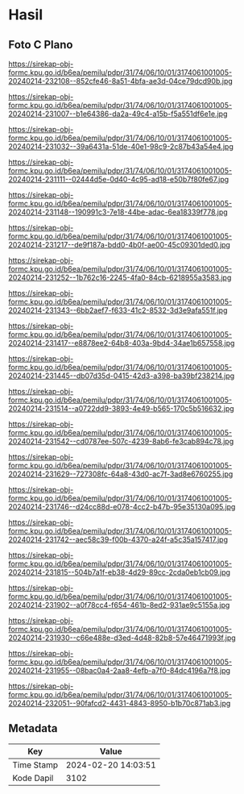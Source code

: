 # Hasil

## Foto C Plano

https://sirekap-obj-formc.kpu.go.id/b6ea/pemilu/pdpr/31/74/06/10/01/3174061001005-20240214-232108--852cfe46-8a51-4bfa-ae3d-04ce79dcd90b.jpg

https://sirekap-obj-formc.kpu.go.id/b6ea/pemilu/pdpr/31/74/06/10/01/3174061001005-20240214-231007--b1e64386-da2a-49c4-a15b-f5a551df6e1e.jpg

https://sirekap-obj-formc.kpu.go.id/b6ea/pemilu/pdpr/31/74/06/10/01/3174061001005-20240214-231032--39a6431a-51de-40e1-98c9-2c87b43a54e4.jpg

https://sirekap-obj-formc.kpu.go.id/b6ea/pemilu/pdpr/31/74/06/10/01/3174061001005-20240214-231111--02444d5e-0d40-4c95-ad18-e50b7f80fe67.jpg

https://sirekap-obj-formc.kpu.go.id/b6ea/pemilu/pdpr/31/74/06/10/01/3174061001005-20240214-231148--190991c3-7e18-44be-adac-6ea18339f778.jpg

https://sirekap-obj-formc.kpu.go.id/b6ea/pemilu/pdpr/31/74/06/10/01/3174061001005-20240214-231217--de9f187a-bdd0-4b0f-ae00-45c09301ded0.jpg

https://sirekap-obj-formc.kpu.go.id/b6ea/pemilu/pdpr/31/74/06/10/01/3174061001005-20240214-231252--1b762c16-2245-4fa0-84cb-6218955a3583.jpg

https://sirekap-obj-formc.kpu.go.id/b6ea/pemilu/pdpr/31/74/06/10/01/3174061001005-20240214-231343--6bb2aef7-f633-41c2-8532-3d3e9afa551f.jpg

https://sirekap-obj-formc.kpu.go.id/b6ea/pemilu/pdpr/31/74/06/10/01/3174061001005-20240214-231417--e8878ee2-64b8-403a-9bd4-34ae1b657558.jpg

https://sirekap-obj-formc.kpu.go.id/b6ea/pemilu/pdpr/31/74/06/10/01/3174061001005-20240214-231445--db07d35d-0415-42d3-a398-ba39bf238214.jpg

https://sirekap-obj-formc.kpu.go.id/b6ea/pemilu/pdpr/31/74/06/10/01/3174061001005-20240214-231514--a0722dd9-3893-4e49-b565-170c5b516632.jpg

https://sirekap-obj-formc.kpu.go.id/b6ea/pemilu/pdpr/31/74/06/10/01/3174061001005-20240214-231542--cd0787ee-507c-4239-8ab6-fe3cab894c78.jpg

https://sirekap-obj-formc.kpu.go.id/b6ea/pemilu/pdpr/31/74/06/10/01/3174061001005-20240214-231629--727308fc-64a8-43d0-ac7f-3ad8e6760255.jpg

https://sirekap-obj-formc.kpu.go.id/b6ea/pemilu/pdpr/31/74/06/10/01/3174061001005-20240214-231746--d24cc88d-e078-4cc2-b47b-95e35130a095.jpg

https://sirekap-obj-formc.kpu.go.id/b6ea/pemilu/pdpr/31/74/06/10/01/3174061001005-20240214-231742--aec58c39-f00b-4370-a24f-a5c35a157417.jpg

https://sirekap-obj-formc.kpu.go.id/b6ea/pemilu/pdpr/31/74/06/10/01/3174061001005-20240214-231815--504b7a1f-eb38-4d29-89cc-2cda0eb1cb09.jpg

https://sirekap-obj-formc.kpu.go.id/b6ea/pemilu/pdpr/31/74/06/10/01/3174061001005-20240214-231902--a0f78cc4-f654-461b-8ed2-931ae9c5155a.jpg

https://sirekap-obj-formc.kpu.go.id/b6ea/pemilu/pdpr/31/74/06/10/01/3174061001005-20240214-231930--c66e488e-d3ed-4d48-82b8-57e46471993f.jpg

https://sirekap-obj-formc.kpu.go.id/b6ea/pemilu/pdpr/31/74/06/10/01/3174061001005-20240214-231955--08bac0a4-2aa8-4efb-a7f0-84dc4196a7f8.jpg

https://sirekap-obj-formc.kpu.go.id/b6ea/pemilu/pdpr/31/74/06/10/01/3174061001005-20240214-232051--90fafcd2-4431-4843-8950-b1b70c871ab3.jpg


## Metadata

| Key        | Value               |
| ---------- | ------------------- |
| Time Stamp | 2024-02-20 14:03:51 |
| Kode Dapil | 3102                |



